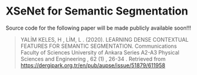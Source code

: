 # XSeNet for Semantic Segmentation

Source code for the following paper will be made publicly available soon!!!

> YALİM KELES, H , LİM, L . (2020). LEARNING DENSE CONTEXTUAL FEATURES FOR SEMANTIC SEGMENTATION. Communications Faculty of Sciences University of Ankara Series A2-A3 Physical Sciences and Engineering , 62 (1) , 26-34 . Retrieved from https://dergipark.org.tr/en/pub/aupse/issue/51879/611958
